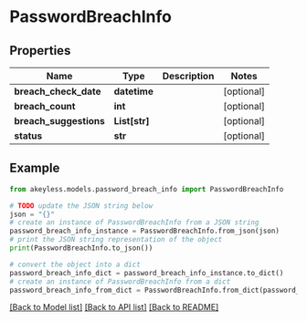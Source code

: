 # PasswordBreachInfo


## Properties

Name | Type | Description | Notes
------------ | ------------- | ------------- | -------------
**breach_check_date** | **datetime** |  | [optional] 
**breach_count** | **int** |  | [optional] 
**breach_suggestions** | **List[str]** |  | [optional] 
**status** | **str** |  | [optional] 

## Example

```python
from akeyless.models.password_breach_info import PasswordBreachInfo

# TODO update the JSON string below
json = "{}"
# create an instance of PasswordBreachInfo from a JSON string
password_breach_info_instance = PasswordBreachInfo.from_json(json)
# print the JSON string representation of the object
print(PasswordBreachInfo.to_json())

# convert the object into a dict
password_breach_info_dict = password_breach_info_instance.to_dict()
# create an instance of PasswordBreachInfo from a dict
password_breach_info_from_dict = PasswordBreachInfo.from_dict(password_breach_info_dict)
```
[[Back to Model list]](../README.md#documentation-for-models) [[Back to API list]](../README.md#documentation-for-api-endpoints) [[Back to README]](../README.md)


